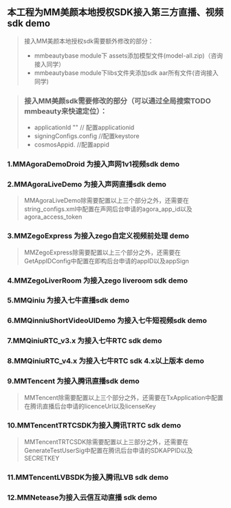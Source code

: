 ## 本工程为MM美颜本地授权SDK接入第三方直播、视频sdk demo
>  接入MM美颜本地授权sdk需要额外修改的部分：
>  - mmbeautybase module下 assets添加模型文件(model-all.zip)（咨询接入同学）
>  - mmbeautybase module下libs文件夹添加sdk aar所有文件(咨询接入同学)

> ### 接入MM美颜sdk需要修改的部分（可以通过全局搜索**TODO mmbeauty**来快速定位）：
> - applicationId ""      // 配置applicationid
> - signingConfigs.config //配置keystore
> - cosmosAppid.          //配置appid


### 1.MMAgoraDemoDroid 为接入声网1v1视频sdk demo
### 2.MMAgoraLiveDemo 为接入声网直播sdk demo
> MMAgoraLiveDemo除需要配置以上三个部分之外，还需要在string_configs.xml中配置在声网后台申请的agora_app_id以及agora_access_token
### 3.MMZegoExpress 为接入zego自定义视频前处理 demo
> MMZegoExpress除需要配置以上三个部分之外，还需要在GetAppIDConfig中配置在即构后台申请的appID以及appSign
### 4.MMZegoLiverRoom 为接入zego liveroom sdk demo
### 5.MMQiniu 为接入七牛直播sdk demo
### 6.MMQinniuShortVideoUIDemo 为接入七牛短视频sdk demo
### 7.MMQiniuRTC_v3.x 为接入七牛RTC sdk demo
### 8.MMQiniuRTC_v4.x 为接入七牛RTC sdk 4.x以上版本 demo
### 9.MMTencent 为接入腾讯直播sdk demo
> MMTencent除需要配置以上三个部分之外，还需要在TxApplication中配置在腾讯直播后台申请的licenceUrl以及licenseKey
### 10.MMTencentTRTCSDK为接入腾讯TRTC sdk demo
> MMTencentTRTCSDK除需要配置以上三部分之外，还需要在GenerateTestUserSig中配置在腾讯后台申请的SDKAPPID以及SECRETKEY
### 11.MMTencentLVBSDK为接入腾讯LVB sdk demo
### 12.MMNetease为接入云信互动直播 sdk demo

